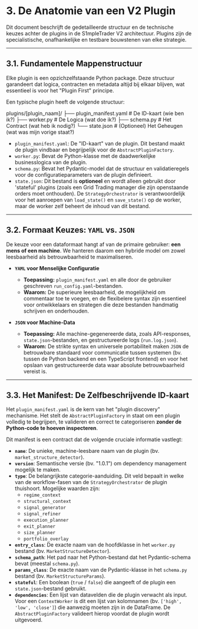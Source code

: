 # 3. De Anatomie van een V2 Plugin

Dit document beschrijft de gedetailleerde structuur en de technische keuzes achter de plugins in de S1mpleTrader V2 architectuur. Plugins zijn de specialistische, onafhankelijke en testbare bouwstenen van elke strategie.

---
## 3.1. Fundamentele Mappenstructuur

Elke plugin is een opzichzelfstaande Python package. Deze structuur garandeert dat logica, contracten en metadata altijd bij elkaar blijven, wat essentieel is voor het "Plugin First" principe.

Een typische plugin heeft de volgende structuur:

plugins/[plugin_naam]/
├── plugin_manifest.yaml  # De ID-kaart (wie ben ik?)
├── worker.py             # De Logica (wat doe ik?)
├── schema.py             # Het Contract (wat heb ik nodig?)
└── state.json            # (Optioneel) Het Geheugen (wat was mijn vorige staat?)


* `plugin_manifest.yaml`: De "ID-kaart" van de plugin. Dit bestand maakt de plugin vindbaar en begrijpelijk voor de `AbstractPluginFactory`.
* `worker.py`: Bevat de Python-klasse met de daadwerkelijke businesslogica van de plugin.
* `schema.py`: Bevat het Pydantic-model dat de structuur en validatieregels voor de configuratieparameters van de plugin definieert.
* `state.json`: Dit bestand is **optioneel** en wordt alleen gebruikt door 'stateful' plugins (zoals een Grid Trading manager die zijn openstaande orders moet onthouden). De `StrategyOrchestrator` is verantwoordelijk voor het aanroepen van `load_state()` en `save_state()` op de worker, maar de worker zelf beheert de inhoud van dit bestand.

---
## 3.2. Formaat Keuzes: `YAML` vs. `JSON`

De keuze voor een dataformaat hangt af van de primaire gebruiker: **een mens of een machine**. We hanteren daarom een hybride model om zowel leesbaarheid als betrouwbaarheid te maximaliseren.

* **`YAML` voor Menselijke Configuratie**
    * **Toepassing:** `plugin_manifest.yaml` en alle door de gebruiker geschreven `run_config.yaml`-bestanden.
    * **Waarom:** De superieure leesbaarheid, de mogelijkheid om commentaar toe te voegen, en de flexibelere syntax zijn essentieel voor ontwikkelaars en strategen die deze bestanden handmatig schrijven en onderhouden.

* **`JSON` voor Machine-Data**
    * **Toepassing:** Alle machine-gegenereerde data, zoals API-responses, `state.json`-bestanden, en gestructureerde logs (`run.log.json`).
    * **Waarom:** De strikte syntax en universele portabiliteit maken `JSON` de betrouwbare standaard voor communicatie tussen systemen (bv. tussen de Python backend en een TypeScript frontend) en voor het opslaan van gestructureerde data waar absolute betrouwbaarheid vereist is.

---
## 3.3. Het Manifest: De Zelfbeschrijvende ID-kaart

Het `plugin_manifest.yaml` is de kern van het "plugin discovery" mechanisme. Het stelt de `AbstractPluginFactory` in staat om een plugin volledig te begrijpen, te valideren en correct te categoriseren **zonder de Python-code te hoeven inspecteren**.

Dit manifest is een contract dat de volgende cruciale informatie vastlegt:

* **`name`**: De unieke, machine-leesbare naam van de plugin (bv. `market_structure_detector`).
* **`version`**: Semantische versie (bv. "1.0.1") om dependency management mogelijk te maken.
* **`type`**: De belangrijkste categorie-aanduiding. Dit veld bepaalt in welke van de workflow-fasen van de `StrategyOrchestrator` de plugin thuishoort. Mogelijke waarden zijn:
    * `regime_context`
    * `structural_context`
    * `signal_generator`
    * `signal_refiner`
    * `execution_planner`
    * `exit_planner`
    * `size_planner`
    * `portfolio_overlay`
* **`entry_class`**: De exacte naam van de hoofdklasse in het `worker.py` bestand (bv. `MarketStructureDetector`).
* **`schema_path`**: Het pad naar het Python-bestand dat het Pydantic-schema bevat (meestal `schema.py`).
* **`params_class`**: De exacte naam van de Pydantic-klasse in het `schema.py` bestand (bv. `MarketStructureParams`).
* **`stateful`**: Een boolean (`true` / `false`) die aangeeft of de plugin een `state.json`-bestand gebruikt.
* **`dependencies`**: Een lijst van datavelden die de plugin verwacht als input. Voor een `ContextWorker` is dit een lijst van kolomnamen (bv. `['high', 'low', 'close']`) die aanwezig moeten zijn in de DataFrame. De `AbstractPluginFactory` valideert hierop voordat de plugin wordt uitgevoerd.